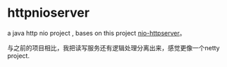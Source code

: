 httpnioserver
=============

a java http nio project , bases on this project [nio-httpserver](https://github.com/shenfeng/nio-httpserver)。

与之前的项目相比，我把读写服务还有逻辑处理分离出来，感觉更像一个netty project.



